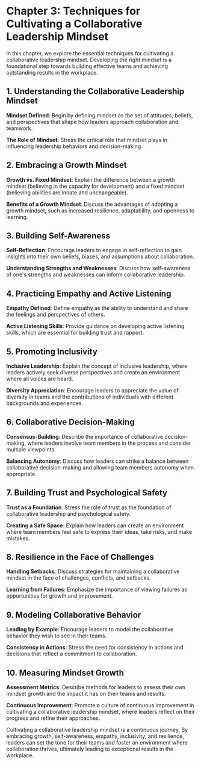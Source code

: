 Chapter 3: Techniques for Cultivating a Collaborative Leadership Mindset
========================================================================

In this chapter, we explore the essential techniques for cultivating a collaborative leadership mindset. Developing the right mindset is a foundational step towards building effective teams and achieving outstanding results in the workplace.

**1. Understanding the Collaborative Leadership Mindset**
---------------------------------------------------------

**Mindset Defined**: Begin by defining mindset as the set of attitudes, beliefs, and perspectives that shape how leaders approach collaboration and teamwork.

**The Role of Mindset**: Stress the critical role that mindset plays in influencing leadership behaviors and decision-making.

**2. Embracing a Growth Mindset**
---------------------------------

**Growth vs. Fixed Mindset**: Explain the difference between a growth mindset (believing in the capacity for development) and a fixed mindset (believing abilities are innate and unchangeable).

**Benefits of a Growth Mindset**: Discuss the advantages of adopting a growth mindset, such as increased resilience, adaptability, and openness to learning.

**3. Building Self-Awareness**
------------------------------

**Self-Reflection**: Encourage leaders to engage in self-reflection to gain insights into their own beliefs, biases, and assumptions about collaboration.

**Understanding Strengths and Weaknesses**: Discuss how self-awareness of one's strengths and weaknesses can inform collaborative leadership.

**4. Practicing Empathy and Active Listening**
----------------------------------------------

**Empathy Defined**: Define empathy as the ability to understand and share the feelings and perspectives of others.

**Active Listening Skills**: Provide guidance on developing active listening skills, which are essential for building trust and rapport.

**5. Promoting Inclusivity**
----------------------------

**Inclusive Leadership**: Explain the concept of inclusive leadership, where leaders actively seek diverse perspectives and create an environment where all voices are heard.

**Diversity Appreciation**: Encourage leaders to appreciate the value of diversity in teams and the contributions of individuals with different backgrounds and experiences.

**6. Collaborative Decision-Making**
------------------------------------

**Consensus-Building**: Describe the importance of collaborative decision-making, where leaders involve team members in the process and consider multiple viewpoints.

**Balancing Autonomy**: Discuss how leaders can strike a balance between collaborative decision-making and allowing team members autonomy when appropriate.

**7. Building Trust and Psychological Safety**
----------------------------------------------

**Trust as a Foundation**: Stress the role of trust as the foundation of collaborative leadership and psychological safety.

**Creating a Safe Space**: Explain how leaders can create an environment where team members feel safe to express their ideas, take risks, and make mistakes.

**8. Resilience in the Face of Challenges**
-------------------------------------------

**Handling Setbacks**: Discuss strategies for maintaining a collaborative mindset in the face of challenges, conflicts, and setbacks.

**Learning from Failures**: Emphasize the importance of viewing failures as opportunities for growth and improvement.

**9. Modeling Collaborative Behavior**
--------------------------------------

**Leading by Example**: Encourage leaders to model the collaborative behavior they wish to see in their teams.

**Consistency in Actions**: Stress the need for consistency in actions and decisions that reflect a commitment to collaboration.

**10. Measuring Mindset Growth**
--------------------------------

**Assessment Metrics**: Describe methods for leaders to assess their own mindset growth and the impact it has on their teams and results.

**Continuous Improvement**: Promote a culture of continuous improvement in cultivating a collaborative leadership mindset, where leaders reflect on their progress and refine their approaches.

Cultivating a collaborative leadership mindset is a continuous journey. By embracing growth, self-awareness, empathy, inclusivity, and resilience, leaders can set the tone for their teams and foster an environment where collaboration thrives, ultimately leading to exceptional results in the workplace.
